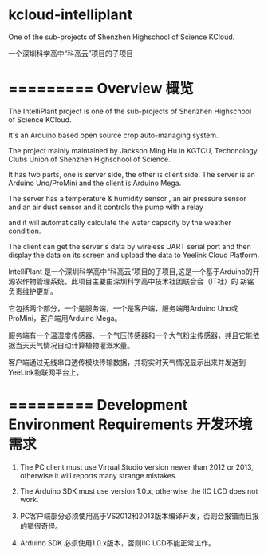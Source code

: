 # kcloud-intelliplant
One of the sub-projects of Shenzhen Highschool of Science KCloud.

一个深圳科学高中“科高云”项目的子项目

=========
Overview 概览
=========
The IntelliPlant project is one of the sub-projects of Shenzhen Highschool of Science KCloud. 

It's an Arduino based open source crop auto-managing system. 

The project mainly maintained by Jackson Ming Hu in KGTCU, Techonology Clubs Union of Shenzhen Highschool of Science.

It has two parts, one is server side, the other is client side. The server is an Arduino Uno/ProMini and the client is Arduino Mega.

The server has a temperature & humidity sensor , an air pressure sensor and an air dust sensor and it controls the pump with a relay

and it will automatically calculate the water capacity by the weather condition.

The client can get the server's data by wireless UART serial port and then display the data on its screen and upload the data to Yeelink Cloud Platform.

IntelliPlant 是一个深圳科学高中“科高云”项目的子项目,这是一个基于Arduino的开源农作物管理系统，此项目主要由深圳科学高中技术社团联合会（IT社）的 胡铭 负责维护更新。

它包括两个部分，一个是服务端，一个是客户端，服务端用Arduino Uno或ProMini，客户端用Arduino Mega。

服务端有一个温湿度传感器、一个气压传感器和一个大气粉尘传感器，并且它能依据当天天气情况自动计算植物灌溉水量。

客户端通过无线串口透传模块传输数据，并将实时天气情况显示出来并发送到YeeLink物联网平台上。


=========
Development Environment Requirements 开发环境需求
=========

1. The PC client must use Virtual Studio version newer than 2012 or 2013, otherwise it will reports many strange mistakes.

2. The Arduino SDK must use version 1.0.x, otherwise the IIC LCD does not work.

1. PC客户端部分必须使用高于VS2012和2013版本编译开发，否则会报错而且报的错很奇怪。

2. Arduino SDK 必须使用1.0.x版本，否则IIC LCD不能正常工作。